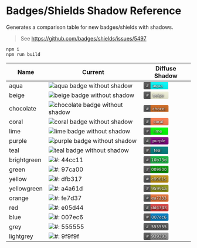 # Badges/Shields Shadow Reference

Generates a comparison table for new badges/shields with shadows.

> See <https://github.com/badges/shields/issues/5497>

```shell
npm i
npm run build
```

<table>
	<thead>
		<tr>
			<th>Name</th>
			<th>Current</th>
			<th>Diffuse Shadow</th>
		</tr>
	</thead>
	<tbody>
	<tr>
		<td>aqua</td>
		<td>
			<img alt="aqua badge without shadow" src="https://img.shields.io/badge/%23-aqua  -aqua.svg" />
		</td>
		<td>
			<svg xmlns="http://www.w3.org/2000/svg" xmlns:xlink="http://www.w3.org/1999/xlink" width="68" height="20" role="img" aria-label="aqua badge, with a diffuse text shadow">
	<title>#: aqua</title>
	<filter id="blur">
	  <feGaussianBlur in="SourceGraphic" stdDeviation="20" />
	</filter>
	<linearGradient id="s" x2="0" y2="100%">
		<stop offset="0" stop-color="#bbb" stop-opacity=".1"/>
		<stop offset="1" stop-opacity=".1"/>
	</linearGradient>
	<clipPath id="r">
		<rect width="68" height="20" rx="3" fill="#fff"/>
	</clipPath>
	<g clip-path="url(#r)">
		<rect width="19" height="20" fill="#555"/>
		<rect x="19" width="48" height="20" fill="aqua"/>
		<rect width="68" height="20" fill="url(#s)"/>
	</g>
	<g fill="#fff" text-anchor="middle" font-family="Verdana,Geneva,DejaVu Sans,sans-serif" paint-order="stroke" style="stroke:#01010180;stroke-width:3px" text-rendering="geometricPrecision" font-size="110">
		<text filter="url(#blur)" aria-hidden="true" x="105" y="145" fill="#010101" fill-opacity=".75" transform="scale(.1)" textLength="90">#</text>
		<text aria-hidden="true" x="105" y="145" fill="#010101" fill-opacity=".3" transform="scale(.1)" textLength="90">#</text>
		<text x="105" y="140" transform="scale(.1)" fill="#fff" textLength="90">#</text>
		<text filter="url(#blur)" aria-hidden="true" x="420" y="145" fill="#010101" fill-opacity=".75" transform="scale(.1)">aqua  </text>
		<text aria-hidden="true" x="420" y="145" fill="#010101" fill-opacity=".3" transform="scale(.1)">aqua  </text>
		<text x="420" y="140" transform="scale(.1)" fill="#fff">aqua  </text>
	</g>
</svg>
		</td>
	</tr>
		<tr>
		<td>beige</td>
		<td>
			<img alt="beige badge without shadow" src="https://img.shields.io/badge/%23-beige -beige.svg" />
		</td>
		<td>
			<svg xmlns="http://www.w3.org/2000/svg" xmlns:xlink="http://www.w3.org/1999/xlink" width="80" height="20" role="img" aria-label="beige badge, with a diffuse text shadow">
	<title>#: beige</title>
	<filter id="blur">
	  <feGaussianBlur in="SourceGraphic" stdDeviation="20" />
	</filter>
	<linearGradient id="s" x2="0" y2="100%">
		<stop offset="0" stop-color="#bbb" stop-opacity=".1"/>
		<stop offset="1" stop-opacity=".1"/>
	</linearGradient>
	<clipPath id="r">
		<rect width="80" height="20" rx="3" fill="#fff"/>
	</clipPath>
	<g clip-path="url(#r)">
		<rect width="19" height="20" fill="#555"/>
		<rect x="19" width="60" height="20" fill="beige"/>
		<rect width="80" height="20" fill="url(#s)"/>
	</g>
	<g fill="#fff" text-anchor="middle" font-family="Verdana,Geneva,DejaVu Sans,sans-serif" paint-order="stroke" style="stroke:#01010180;stroke-width:3px" text-rendering="geometricPrecision" font-size="110">
		<text filter="url(#blur)" aria-hidden="true" x="105" y="145" fill="#010101" fill-opacity=".75" transform="scale(.1)" textLength="90">#</text>
		<text aria-hidden="true" x="105" y="145" fill="#010101" fill-opacity=".3" transform="scale(.1)" textLength="90">#</text>
		<text x="105" y="140" transform="scale(.1)" fill="#fff" textLength="90">#</text>
		<text filter="url(#blur)" aria-hidden="true" x="420" y="145" fill="#010101" fill-opacity=".75" transform="scale(.1)">beige </text>
		<text aria-hidden="true" x="420" y="145" fill="#010101" fill-opacity=".3" transform="scale(.1)">beige </text>
		<text x="420" y="140" transform="scale(.1)" fill="#fff">beige </text>
	</g>
</svg>
		</td>
	</tr>
		<tr>
		<td>chocolate</td>
		<td>
			<img alt="chocolate badge without shadow" src="https://img.shields.io/badge/%23-chocol-chocolate.svg" />
		</td>
		<td>
			<svg xmlns="http://www.w3.org/2000/svg" xmlns:xlink="http://www.w3.org/1999/xlink" width="128" height="20" role="img" aria-label="chocolate badge, with a diffuse text shadow">
	<title>#: chocolate</title>
	<filter id="blur">
	  <feGaussianBlur in="SourceGraphic" stdDeviation="20" />
	</filter>
	<linearGradient id="s" x2="0" y2="100%">
		<stop offset="0" stop-color="#bbb" stop-opacity=".1"/>
		<stop offset="1" stop-opacity=".1"/>
	</linearGradient>
	<clipPath id="r">
		<rect width="128" height="20" rx="3" fill="#fff"/>
	</clipPath>
	<g clip-path="url(#r)">
		<rect width="19" height="20" fill="#555"/>
		<rect x="19" width="108" height="20" fill="chocolate"/>
		<rect width="128" height="20" fill="url(#s)"/>
	</g>
	<g fill="#fff" text-anchor="middle" font-family="Verdana,Geneva,DejaVu Sans,sans-serif" paint-order="stroke" style="stroke:#01010180;stroke-width:3px" text-rendering="geometricPrecision" font-size="110">
		<text filter="url(#blur)" aria-hidden="true" x="105" y="145" fill="#010101" fill-opacity=".75" transform="scale(.1)" textLength="90">#</text>
		<text aria-hidden="true" x="105" y="145" fill="#010101" fill-opacity=".3" transform="scale(.1)" textLength="90">#</text>
		<text x="105" y="140" transform="scale(.1)" fill="#fff" textLength="90">#</text>
		<text filter="url(#blur)" aria-hidden="true" x="420" y="145" fill="#010101" fill-opacity=".75" transform="scale(.1)">chocol</text>
		<text aria-hidden="true" x="420" y="145" fill="#010101" fill-opacity=".3" transform="scale(.1)">chocol</text>
		<text x="420" y="140" transform="scale(.1)" fill="#fff">chocol</text>
	</g>
</svg>
		</td>
	</tr>
		<tr>
		<td>coral</td>
		<td>
			<img alt="coral badge without shadow" src="https://img.shields.io/badge/%23-coral -coral.svg" />
		</td>
		<td>
			<svg xmlns="http://www.w3.org/2000/svg" xmlns:xlink="http://www.w3.org/1999/xlink" width="80" height="20" role="img" aria-label="coral badge, with a diffuse text shadow">
	<title>#: coral</title>
	<filter id="blur">
	  <feGaussianBlur in="SourceGraphic" stdDeviation="20" />
	</filter>
	<linearGradient id="s" x2="0" y2="100%">
		<stop offset="0" stop-color="#bbb" stop-opacity=".1"/>
		<stop offset="1" stop-opacity=".1"/>
	</linearGradient>
	<clipPath id="r">
		<rect width="80" height="20" rx="3" fill="#fff"/>
	</clipPath>
	<g clip-path="url(#r)">
		<rect width="19" height="20" fill="#555"/>
		<rect x="19" width="60" height="20" fill="coral"/>
		<rect width="80" height="20" fill="url(#s)"/>
	</g>
	<g fill="#fff" text-anchor="middle" font-family="Verdana,Geneva,DejaVu Sans,sans-serif" paint-order="stroke" style="stroke:#01010180;stroke-width:3px" text-rendering="geometricPrecision" font-size="110">
		<text filter="url(#blur)" aria-hidden="true" x="105" y="145" fill="#010101" fill-opacity=".75" transform="scale(.1)" textLength="90">#</text>
		<text aria-hidden="true" x="105" y="145" fill="#010101" fill-opacity=".3" transform="scale(.1)" textLength="90">#</text>
		<text x="105" y="140" transform="scale(.1)" fill="#fff" textLength="90">#</text>
		<text filter="url(#blur)" aria-hidden="true" x="420" y="145" fill="#010101" fill-opacity=".75" transform="scale(.1)">coral </text>
		<text aria-hidden="true" x="420" y="145" fill="#010101" fill-opacity=".3" transform="scale(.1)">coral </text>
		<text x="420" y="140" transform="scale(.1)" fill="#fff">coral </text>
	</g>
</svg>
		</td>
	</tr>
		<tr>
		<td>lime</td>
		<td>
			<img alt="lime badge without shadow" src="https://img.shields.io/badge/%23-lime  -lime.svg" />
		</td>
		<td>
			<svg xmlns="http://www.w3.org/2000/svg" xmlns:xlink="http://www.w3.org/1999/xlink" width="68" height="20" role="img" aria-label="lime badge, with a diffuse text shadow">
	<title>#: lime</title>
	<filter id="blur">
	  <feGaussianBlur in="SourceGraphic" stdDeviation="20" />
	</filter>
	<linearGradient id="s" x2="0" y2="100%">
		<stop offset="0" stop-color="#bbb" stop-opacity=".1"/>
		<stop offset="1" stop-opacity=".1"/>
	</linearGradient>
	<clipPath id="r">
		<rect width="68" height="20" rx="3" fill="#fff"/>
	</clipPath>
	<g clip-path="url(#r)">
		<rect width="19" height="20" fill="#555"/>
		<rect x="19" width="48" height="20" fill="lime"/>
		<rect width="68" height="20" fill="url(#s)"/>
	</g>
	<g fill="#fff" text-anchor="middle" font-family="Verdana,Geneva,DejaVu Sans,sans-serif" paint-order="stroke" style="stroke:#01010180;stroke-width:3px" text-rendering="geometricPrecision" font-size="110">
		<text filter="url(#blur)" aria-hidden="true" x="105" y="145" fill="#010101" fill-opacity=".75" transform="scale(.1)" textLength="90">#</text>
		<text aria-hidden="true" x="105" y="145" fill="#010101" fill-opacity=".3" transform="scale(.1)" textLength="90">#</text>
		<text x="105" y="140" transform="scale(.1)" fill="#fff" textLength="90">#</text>
		<text filter="url(#blur)" aria-hidden="true" x="420" y="145" fill="#010101" fill-opacity=".75" transform="scale(.1)">lime  </text>
		<text aria-hidden="true" x="420" y="145" fill="#010101" fill-opacity=".3" transform="scale(.1)">lime  </text>
		<text x="420" y="140" transform="scale(.1)" fill="#fff">lime  </text>
	</g>
</svg>
		</td>
	</tr>
		<tr>
		<td>purple</td>
		<td>
			<img alt="purple badge without shadow" src="https://img.shields.io/badge/%23-purple-purple.svg" />
		</td>
		<td>
			<svg xmlns="http://www.w3.org/2000/svg" xmlns:xlink="http://www.w3.org/1999/xlink" width="92" height="20" role="img" aria-label="purple badge, with a diffuse text shadow">
	<title>#: purple</title>
	<filter id="blur">
	  <feGaussianBlur in="SourceGraphic" stdDeviation="20" />
	</filter>
	<linearGradient id="s" x2="0" y2="100%">
		<stop offset="0" stop-color="#bbb" stop-opacity=".1"/>
		<stop offset="1" stop-opacity=".1"/>
	</linearGradient>
	<clipPath id="r">
		<rect width="92" height="20" rx="3" fill="#fff"/>
	</clipPath>
	<g clip-path="url(#r)">
		<rect width="19" height="20" fill="#555"/>
		<rect x="19" width="72" height="20" fill="purple"/>
		<rect width="92" height="20" fill="url(#s)"/>
	</g>
	<g fill="#fff" text-anchor="middle" font-family="Verdana,Geneva,DejaVu Sans,sans-serif" paint-order="stroke" style="stroke:#01010180;stroke-width:3px" text-rendering="geometricPrecision" font-size="110">
		<text filter="url(#blur)" aria-hidden="true" x="105" y="145" fill="#010101" fill-opacity=".75" transform="scale(.1)" textLength="90">#</text>
		<text aria-hidden="true" x="105" y="145" fill="#010101" fill-opacity=".3" transform="scale(.1)" textLength="90">#</text>
		<text x="105" y="140" transform="scale(.1)" fill="#fff" textLength="90">#</text>
		<text filter="url(#blur)" aria-hidden="true" x="420" y="145" fill="#010101" fill-opacity=".75" transform="scale(.1)">purple</text>
		<text aria-hidden="true" x="420" y="145" fill="#010101" fill-opacity=".3" transform="scale(.1)">purple</text>
		<text x="420" y="140" transform="scale(.1)" fill="#fff">purple</text>
	</g>
</svg>
		</td>
	</tr>
		<tr>
		<td>teal</td>
		<td>
			<img alt="teal badge without shadow" src="https://img.shields.io/badge/%23-teal  -teal.svg" />
		</td>
		<td>
			<svg xmlns="http://www.w3.org/2000/svg" xmlns:xlink="http://www.w3.org/1999/xlink" width="68" height="20" role="img" aria-label="teal badge, with a diffuse text shadow">
	<title>#: teal</title>
	<filter id="blur">
	  <feGaussianBlur in="SourceGraphic" stdDeviation="20" />
	</filter>
	<linearGradient id="s" x2="0" y2="100%">
		<stop offset="0" stop-color="#bbb" stop-opacity=".1"/>
		<stop offset="1" stop-opacity=".1"/>
	</linearGradient>
	<clipPath id="r">
		<rect width="68" height="20" rx="3" fill="#fff"/>
	</clipPath>
	<g clip-path="url(#r)">
		<rect width="19" height="20" fill="#555"/>
		<rect x="19" width="48" height="20" fill="teal"/>
		<rect width="68" height="20" fill="url(#s)"/>
	</g>
	<g fill="#fff" text-anchor="middle" font-family="Verdana,Geneva,DejaVu Sans,sans-serif" paint-order="stroke" style="stroke:#01010180;stroke-width:3px" text-rendering="geometricPrecision" font-size="110">
		<text filter="url(#blur)" aria-hidden="true" x="105" y="145" fill="#010101" fill-opacity=".75" transform="scale(.1)" textLength="90">#</text>
		<text aria-hidden="true" x="105" y="145" fill="#010101" fill-opacity=".3" transform="scale(.1)" textLength="90">#</text>
		<text x="105" y="140" transform="scale(.1)" fill="#fff" textLength="90">#</text>
		<text filter="url(#blur)" aria-hidden="true" x="420" y="145" fill="#010101" fill-opacity=".75" transform="scale(.1)">teal  </text>
		<text aria-hidden="true" x="420" y="145" fill="#010101" fill-opacity=".3" transform="scale(.1)">teal  </text>
		<text x="420" y="140" transform="scale(.1)" fill="#fff">teal  </text>
	</g>
</svg>
		</td>
	</tr>
	<tr>
		<td>brightgreen</td>
		<td>
			<img alt="#: 44cc11" src="https://img.shields.io/badge/%23-44cc11-44cc11.svg" />
		</td>
		<td>
			<svg xmlns="http://www.w3.org/2000/svg" xmlns:xlink="http://www.w3.org/1999/xlink" width="92" height="20" role="img" aria-label="10b73d badge, with a diffuse text shadow">
	<title>#: 10b73d</title>
	<filter id="blur">
	  <feGaussianBlur in="SourceGraphic" stdDeviation="20" />
	</filter>
	<linearGradient id="s" x2="0" y2="100%">
		<stop offset="0" stop-color="#bbb" stop-opacity=".1"/>
		<stop offset="1" stop-opacity=".1"/>
	</linearGradient>
	<clipPath id="r">
		<rect width="92" height="20" rx="3" fill="#fff"/>
	</clipPath>
	<g clip-path="url(#r)">
		<rect width="19" height="20" fill="#555"/>
		<rect x="19" width="72" height="20" fill="#10b73d"/>
		<rect width="92" height="20" fill="url(#s)"/>
	</g>
	<g fill="#fff" text-anchor="middle" font-family="Verdana,Geneva,DejaVu Sans,sans-serif" paint-order="stroke" style="stroke:#01010180;stroke-width:3px" text-rendering="geometricPrecision" font-size="110">
		<text filter="url(#blur)" aria-hidden="true" x="105" y="145" fill="#010101" fill-opacity=".75" transform="scale(.1)" textLength="90">#</text>
		<text aria-hidden="true" x="105" y="145" fill="#010101" fill-opacity=".3" transform="scale(.1)" textLength="90">#</text>
		<text x="105" y="140" transform="scale(.1)" fill="#fff" textLength="90">#</text>
		<text filter="url(#blur)" aria-hidden="true" x="420" y="145" fill="#010101" fill-opacity=".75" transform="scale(.1)">10b73d</text>
		<text aria-hidden="true" x="420" y="145" fill="#010101" fill-opacity=".3" transform="scale(.1)">10b73d</text>
		<text x="420" y="140" transform="scale(.1)" fill="#fff">10b73d</text>
	</g>
</svg>
		</td>
	</tr>
		<tr>
		<td>green</td>
		<td>
			<img alt="#: 97ca00" src="https://img.shields.io/badge/%23-97ca00-97ca00.svg" />
		</td>
		<td>
			<svg xmlns="http://www.w3.org/2000/svg" xmlns:xlink="http://www.w3.org/1999/xlink" width="92" height="20" role="img" aria-label="009800 badge, with a diffuse text shadow">
	<title>#: 009800</title>
	<filter id="blur">
	  <feGaussianBlur in="SourceGraphic" stdDeviation="20" />
	</filter>
	<linearGradient id="s" x2="0" y2="100%">
		<stop offset="0" stop-color="#bbb" stop-opacity=".1"/>
		<stop offset="1" stop-opacity=".1"/>
	</linearGradient>
	<clipPath id="r">
		<rect width="92" height="20" rx="3" fill="#fff"/>
	</clipPath>
	<g clip-path="url(#r)">
		<rect width="19" height="20" fill="#555"/>
		<rect x="19" width="72" height="20" fill="#009800"/>
		<rect width="92" height="20" fill="url(#s)"/>
	</g>
	<g fill="#fff" text-anchor="middle" font-family="Verdana,Geneva,DejaVu Sans,sans-serif" paint-order="stroke" style="stroke:#01010180;stroke-width:3px" text-rendering="geometricPrecision" font-size="110">
		<text filter="url(#blur)" aria-hidden="true" x="105" y="145" fill="#010101" fill-opacity=".75" transform="scale(.1)" textLength="90">#</text>
		<text aria-hidden="true" x="105" y="145" fill="#010101" fill-opacity=".3" transform="scale(.1)" textLength="90">#</text>
		<text x="105" y="140" transform="scale(.1)" fill="#fff" textLength="90">#</text>
		<text filter="url(#blur)" aria-hidden="true" x="420" y="145" fill="#010101" fill-opacity=".75" transform="scale(.1)">009800</text>
		<text aria-hidden="true" x="420" y="145" fill="#010101" fill-opacity=".3" transform="scale(.1)">009800</text>
		<text x="420" y="140" transform="scale(.1)" fill="#fff">009800</text>
	</g>
</svg>
		</td>
	</tr>
		<tr>
		<td>yellow</td>
		<td>
			<img alt="#: dfb317" src="https://img.shields.io/badge/%23-dfb317-dfb317.svg" />
		</td>
		<td>
			<svg xmlns="http://www.w3.org/2000/svg" xmlns:xlink="http://www.w3.org/1999/xlink" width="92" height="20" role="img" aria-label="c89615 badge, with a diffuse text shadow">
	<title>#: c89615</title>
	<filter id="blur">
	  <feGaussianBlur in="SourceGraphic" stdDeviation="20" />
	</filter>
	<linearGradient id="s" x2="0" y2="100%">
		<stop offset="0" stop-color="#bbb" stop-opacity=".1"/>
		<stop offset="1" stop-opacity=".1"/>
	</linearGradient>
	<clipPath id="r">
		<rect width="92" height="20" rx="3" fill="#fff"/>
	</clipPath>
	<g clip-path="url(#r)">
		<rect width="19" height="20" fill="#555"/>
		<rect x="19" width="72" height="20" fill="#c89615"/>
		<rect width="92" height="20" fill="url(#s)"/>
	</g>
	<g fill="#fff" text-anchor="middle" font-family="Verdana,Geneva,DejaVu Sans,sans-serif" paint-order="stroke" style="stroke:#01010180;stroke-width:3px" text-rendering="geometricPrecision" font-size="110">
		<text filter="url(#blur)" aria-hidden="true" x="105" y="145" fill="#010101" fill-opacity=".75" transform="scale(.1)" textLength="90">#</text>
		<text aria-hidden="true" x="105" y="145" fill="#010101" fill-opacity=".3" transform="scale(.1)" textLength="90">#</text>
		<text x="105" y="140" transform="scale(.1)" fill="#fff" textLength="90">#</text>
		<text filter="url(#blur)" aria-hidden="true" x="420" y="145" fill="#010101" fill-opacity=".75" transform="scale(.1)">c89615</text>
		<text aria-hidden="true" x="420" y="145" fill="#010101" fill-opacity=".3" transform="scale(.1)">c89615</text>
		<text x="420" y="140" transform="scale(.1)" fill="#fff">c89615</text>
	</g>
</svg>
		</td>
	</tr>
		<tr>
		<td>yellowgreen</td>
		<td>
			<img alt="#: a4a61d" src="https://img.shields.io/badge/%23-a4a61d-a4a61d.svg" />
		</td>
		<td>
			<svg xmlns="http://www.w3.org/2000/svg" xmlns:xlink="http://www.w3.org/1999/xlink" width="92" height="20" role="img" aria-label="95991a badge, with a diffuse text shadow">
	<title>#: 95991a</title>
	<filter id="blur">
	  <feGaussianBlur in="SourceGraphic" stdDeviation="20" />
	</filter>
	<linearGradient id="s" x2="0" y2="100%">
		<stop offset="0" stop-color="#bbb" stop-opacity=".1"/>
		<stop offset="1" stop-opacity=".1"/>
	</linearGradient>
	<clipPath id="r">
		<rect width="92" height="20" rx="3" fill="#fff"/>
	</clipPath>
	<g clip-path="url(#r)">
		<rect width="19" height="20" fill="#555"/>
		<rect x="19" width="72" height="20" fill="#95991a"/>
		<rect width="92" height="20" fill="url(#s)"/>
	</g>
	<g fill="#fff" text-anchor="middle" font-family="Verdana,Geneva,DejaVu Sans,sans-serif" paint-order="stroke" style="stroke:#01010180;stroke-width:3px" text-rendering="geometricPrecision" font-size="110">
		<text filter="url(#blur)" aria-hidden="true" x="105" y="145" fill="#010101" fill-opacity=".75" transform="scale(.1)" textLength="90">#</text>
		<text aria-hidden="true" x="105" y="145" fill="#010101" fill-opacity=".3" transform="scale(.1)" textLength="90">#</text>
		<text x="105" y="140" transform="scale(.1)" fill="#fff" textLength="90">#</text>
		<text filter="url(#blur)" aria-hidden="true" x="420" y="145" fill="#010101" fill-opacity=".75" transform="scale(.1)">95991a</text>
		<text aria-hidden="true" x="420" y="145" fill="#010101" fill-opacity=".3" transform="scale(.1)">95991a</text>
		<text x="420" y="140" transform="scale(.1)" fill="#fff">95991a</text>
	</g>
</svg>
		</td>
	</tr>
		<tr>
		<td>orange</td>
		<td>
			<img alt="#: fe7d37" src="https://img.shields.io/badge/%23-fe7d37-fe7d37.svg" />
		</td>
		<td>
			<svg xmlns="http://www.w3.org/2000/svg" xmlns:xlink="http://www.w3.org/1999/xlink" width="92" height="20" role="img" aria-label="ea7233 badge, with a diffuse text shadow">
	<title>#: ea7233</title>
	<filter id="blur">
	  <feGaussianBlur in="SourceGraphic" stdDeviation="20" />
	</filter>
	<linearGradient id="s" x2="0" y2="100%">
		<stop offset="0" stop-color="#bbb" stop-opacity=".1"/>
		<stop offset="1" stop-opacity=".1"/>
	</linearGradient>
	<clipPath id="r">
		<rect width="92" height="20" rx="3" fill="#fff"/>
	</clipPath>
	<g clip-path="url(#r)">
		<rect width="19" height="20" fill="#555"/>
		<rect x="19" width="72" height="20" fill="#ea7233"/>
		<rect width="92" height="20" fill="url(#s)"/>
	</g>
	<g fill="#fff" text-anchor="middle" font-family="Verdana,Geneva,DejaVu Sans,sans-serif" paint-order="stroke" style="stroke:#01010180;stroke-width:3px" text-rendering="geometricPrecision" font-size="110">
		<text filter="url(#blur)" aria-hidden="true" x="105" y="145" fill="#010101" fill-opacity=".75" transform="scale(.1)" textLength="90">#</text>
		<text aria-hidden="true" x="105" y="145" fill="#010101" fill-opacity=".3" transform="scale(.1)" textLength="90">#</text>
		<text x="105" y="140" transform="scale(.1)" fill="#fff" textLength="90">#</text>
		<text filter="url(#blur)" aria-hidden="true" x="420" y="145" fill="#010101" fill-opacity=".75" transform="scale(.1)">ea7233</text>
		<text aria-hidden="true" x="420" y="145" fill="#010101" fill-opacity=".3" transform="scale(.1)">ea7233</text>
		<text x="420" y="140" transform="scale(.1)" fill="#fff">ea7233</text>
	</g>
</svg>
		</td>
	</tr>
		<tr>
		<td>red</td>
		<td>
			<img alt="#: e05d44" src="https://img.shields.io/badge/%23-e05d44-e05d44.svg" />
		</td>
		<td>
			<svg xmlns="http://www.w3.org/2000/svg" xmlns:xlink="http://www.w3.org/1999/xlink" width="92" height="20" role="img" aria-label="dd4343 badge, with a diffuse text shadow">
	<title>#: dd4343</title>
	<filter id="blur">
	  <feGaussianBlur in="SourceGraphic" stdDeviation="20" />
	</filter>
	<linearGradient id="s" x2="0" y2="100%">
		<stop offset="0" stop-color="#bbb" stop-opacity=".1"/>
		<stop offset="1" stop-opacity=".1"/>
	</linearGradient>
	<clipPath id="r">
		<rect width="92" height="20" rx="3" fill="#fff"/>
	</clipPath>
	<g clip-path="url(#r)">
		<rect width="19" height="20" fill="#555"/>
		<rect x="19" width="72" height="20" fill="#dd4343"/>
		<rect width="92" height="20" fill="url(#s)"/>
	</g>
	<g fill="#fff" text-anchor="middle" font-family="Verdana,Geneva,DejaVu Sans,sans-serif" paint-order="stroke" style="stroke:#01010180;stroke-width:3px" text-rendering="geometricPrecision" font-size="110">
		<text filter="url(#blur)" aria-hidden="true" x="105" y="145" fill="#010101" fill-opacity=".75" transform="scale(.1)" textLength="90">#</text>
		<text aria-hidden="true" x="105" y="145" fill="#010101" fill-opacity=".3" transform="scale(.1)" textLength="90">#</text>
		<text x="105" y="140" transform="scale(.1)" fill="#fff" textLength="90">#</text>
		<text filter="url(#blur)" aria-hidden="true" x="420" y="145" fill="#010101" fill-opacity=".75" transform="scale(.1)">dd4343</text>
		<text aria-hidden="true" x="420" y="145" fill="#010101" fill-opacity=".3" transform="scale(.1)">dd4343</text>
		<text x="420" y="140" transform="scale(.1)" fill="#fff">dd4343</text>
	</g>
</svg>
		</td>
	</tr>
		<tr>
		<td>blue</td>
		<td>
			<img alt="#: 007ec6" src="https://img.shields.io/badge/%23-007ec6-007ec6.svg" />
		</td>
		<td>
			<svg xmlns="http://www.w3.org/2000/svg" xmlns:xlink="http://www.w3.org/1999/xlink" width="92" height="20" role="img" aria-label="007ec6 badge, with a diffuse text shadow">
	<title>#: 007ec6</title>
	<filter id="blur">
	  <feGaussianBlur in="SourceGraphic" stdDeviation="20" />
	</filter>
	<linearGradient id="s" x2="0" y2="100%">
		<stop offset="0" stop-color="#bbb" stop-opacity=".1"/>
		<stop offset="1" stop-opacity=".1"/>
	</linearGradient>
	<clipPath id="r">
		<rect width="92" height="20" rx="3" fill="#fff"/>
	</clipPath>
	<g clip-path="url(#r)">
		<rect width="19" height="20" fill="#555"/>
		<rect x="19" width="72" height="20" fill="#007ec6"/>
		<rect width="92" height="20" fill="url(#s)"/>
	</g>
	<g fill="#fff" text-anchor="middle" font-family="Verdana,Geneva,DejaVu Sans,sans-serif" paint-order="stroke" style="stroke:#01010180;stroke-width:3px" text-rendering="geometricPrecision" font-size="110">
		<text filter="url(#blur)" aria-hidden="true" x="105" y="145" fill="#010101" fill-opacity=".75" transform="scale(.1)" textLength="90">#</text>
		<text aria-hidden="true" x="105" y="145" fill="#010101" fill-opacity=".3" transform="scale(.1)" textLength="90">#</text>
		<text x="105" y="140" transform="scale(.1)" fill="#fff" textLength="90">#</text>
		<text filter="url(#blur)" aria-hidden="true" x="420" y="145" fill="#010101" fill-opacity=".75" transform="scale(.1)">007ec6</text>
		<text aria-hidden="true" x="420" y="145" fill="#010101" fill-opacity=".3" transform="scale(.1)">007ec6</text>
		<text x="420" y="140" transform="scale(.1)" fill="#fff">007ec6</text>
	</g>
</svg>
		</td>
	</tr>
		<tr>
		<td>grey</td>
		<td>
			<img alt="#: 555555" src="https://img.shields.io/badge/%23-555555-555555.svg" />
		</td>
		<td>
			<svg xmlns="http://www.w3.org/2000/svg" xmlns:xlink="http://www.w3.org/1999/xlink" width="92" height="20" role="img" aria-label="555555 badge, with a diffuse text shadow">
	<title>#: 555555</title>
	<filter id="blur">
	  <feGaussianBlur in="SourceGraphic" stdDeviation="20" />
	</filter>
	<linearGradient id="s" x2="0" y2="100%">
		<stop offset="0" stop-color="#bbb" stop-opacity=".1"/>
		<stop offset="1" stop-opacity=".1"/>
	</linearGradient>
	<clipPath id="r">
		<rect width="92" height="20" rx="3" fill="#fff"/>
	</clipPath>
	<g clip-path="url(#r)">
		<rect width="19" height="20" fill="#555"/>
		<rect x="19" width="72" height="20" fill="#555555"/>
		<rect width="92" height="20" fill="url(#s)"/>
	</g>
	<g fill="#fff" text-anchor="middle" font-family="Verdana,Geneva,DejaVu Sans,sans-serif" paint-order="stroke" style="stroke:#01010180;stroke-width:3px" text-rendering="geometricPrecision" font-size="110">
		<text filter="url(#blur)" aria-hidden="true" x="105" y="145" fill="#010101" fill-opacity=".75" transform="scale(.1)" textLength="90">#</text>
		<text aria-hidden="true" x="105" y="145" fill="#010101" fill-opacity=".3" transform="scale(.1)" textLength="90">#</text>
		<text x="105" y="140" transform="scale(.1)" fill="#fff" textLength="90">#</text>
		<text filter="url(#blur)" aria-hidden="true" x="420" y="145" fill="#010101" fill-opacity=".75" transform="scale(.1)">555555</text>
		<text aria-hidden="true" x="420" y="145" fill="#010101" fill-opacity=".3" transform="scale(.1)">555555</text>
		<text x="420" y="140" transform="scale(.1)" fill="#fff">555555</text>
	</g>
</svg>
		</td>
	</tr>
		<tr>
		<td>lightgrey</td>
		<td>
			<img alt="#: 9f9f9f" src="https://img.shields.io/badge/%23-9f9f9f-9f9f9f.svg" />
		</td>
		<td>
			<svg xmlns="http://www.w3.org/2000/svg" xmlns:xlink="http://www.w3.org/1999/xlink" width="92" height="20" role="img" aria-label="939393 badge, with a diffuse text shadow">
	<title>#: 939393</title>
	<filter id="blur">
	  <feGaussianBlur in="SourceGraphic" stdDeviation="20" />
	</filter>
	<linearGradient id="s" x2="0" y2="100%">
		<stop offset="0" stop-color="#bbb" stop-opacity=".1"/>
		<stop offset="1" stop-opacity=".1"/>
	</linearGradient>
	<clipPath id="r">
		<rect width="92" height="20" rx="3" fill="#fff"/>
	</clipPath>
	<g clip-path="url(#r)">
		<rect width="19" height="20" fill="#555"/>
		<rect x="19" width="72" height="20" fill="#939393"/>
		<rect width="92" height="20" fill="url(#s)"/>
	</g>
	<g fill="#fff" text-anchor="middle" font-family="Verdana,Geneva,DejaVu Sans,sans-serif" paint-order="stroke" style="stroke:#01010180;stroke-width:3px" text-rendering="geometricPrecision" font-size="110">
		<text filter="url(#blur)" aria-hidden="true" x="105" y="145" fill="#010101" fill-opacity=".75" transform="scale(.1)" textLength="90">#</text>
		<text aria-hidden="true" x="105" y="145" fill="#010101" fill-opacity=".3" transform="scale(.1)" textLength="90">#</text>
		<text x="105" y="140" transform="scale(.1)" fill="#fff" textLength="90">#</text>
		<text filter="url(#blur)" aria-hidden="true" x="420" y="145" fill="#010101" fill-opacity=".75" transform="scale(.1)">939393</text>
		<text aria-hidden="true" x="420" y="145" fill="#010101" fill-opacity=".3" transform="scale(.1)">939393</text>
		<text x="420" y="140" transform="scale(.1)" fill="#fff">939393</text>
	</g>
</svg>
		</td>
	</tr>
	</tbody>
</table>
